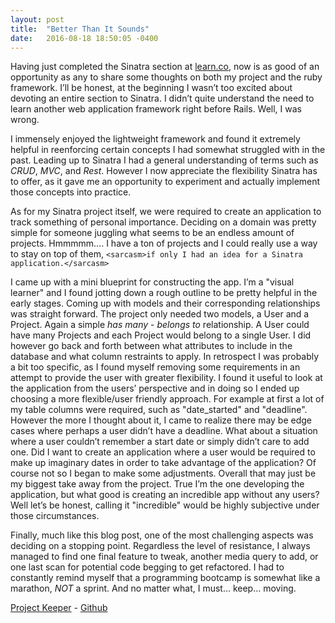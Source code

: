 ```yaml
---
layout: post
title:  "Better Than It Sounds"
date:   2016-08-18 18:50:05 -0400
---
```



Having just completed the Sinatra section at [learn.co](https://learn.co), now is as good of an opportunity as any to share some thoughts on both my project and the ruby framework. I’ll be honest, at the beginning I wasn’t too excited about devoting an entire section to Sinatra. I didn’t quite understand the need to learn another web application framework right before Rails. Well, I was wrong.

I immensely enjoyed the lightweight framework and found it extremely helpful in reenforcing certain concepts I had somewhat struggled with in the past. Leading up to Sinatra I had a general understanding of terms such as *CRUD*, *MVC*, and *Rest*. However I now appreciate the flexibility Sinatra has to offer, as it gave me an opportunity to experiment and actually implement those concepts into practice.

As for my Sinatra project itself, we were required to create an application to track something of personal importance. Deciding on a domain was pretty simple for someone juggling what seems to be an endless amount of projects. Hmmmmm…. I have a ton of projects and I could really use a way to stay on top of them, `<sarcasm>if only I had an idea for a Sinatra application.</sarcasm>`

I came up with a mini blueprint for constructing the app. I’m a "visual learner" and I found jotting down a rough outline to be pretty helpful in the early stages. Coming up with models and their corresponding relationships was straight forward. The project only needed two models, a User and a Project. Again a simple *has many* - *belongs to* relationship. A User could have many Projects and each Project would belong to a single User. I did however go back and forth between what attributes to include in the database and what column restraints to apply. In retrospect I was probably a bit too specific, as I found myself removing some requirements in an attempt to provide the user with greater flexibility. I found it useful to look at the application from the users’ perspective and in doing so I ended up choosing a more flexible/user friendly approach. For example at first a lot of my table columns were required, such as "date_started" and "deadline". However the more I thought about it, I came to realize there may be edge cases where perhaps a user didn’t have a deadline. What about a situation where a user couldn’t remember a start date or simply didn’t care to add one. Did I want to create an application where a user would be required to make up imaginary dates in order to take advantage of the application? Of course not so I began to make some adjustments. Overall that may just be my biggest take away from the project. True I’m the one developing the application, but what good is creating an incredible app without any users? Well let’s be honest, calling it "incredible" would be highly subjective under those circumstances.

Finally, much like this blog post, one of the most challenging aspects was deciding on a stopping point. Regardless the level of resistance, I always managed to find one final feature to tweak, another media query to add, or one last scan for potential code begging to get refactored. I had to constantly remind myself that a programming bootcamp is somewhat like a marathon, *NOT* a sprint. And no matter what, I must… keep… moving.

[Project Keeper](https://dom-mckellar-projectkeeper.herokuapp.com/) - [Github](https://github.com/Dom-Mc/project_keeper)
